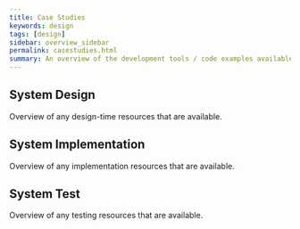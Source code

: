 ```yaml
---
title: Case Studies
keywords: design
tags: [design]
sidebar: overview_sidebar
permalink: casestudies.html
summary: An overview of the development tools / code examples available to help develop provider and consumder systems.
---
```


## System Design ##

Overview of any design-time resources that are available.

## System Implementation ##

Overview of any implementation resources that are available.

## System Test ##

Overview of any testing resources that are available.
